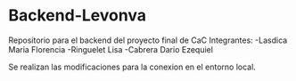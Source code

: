 # Backend-Levonva

Repositorio para el backend del proyecto final de CaC
Integrantes:
-Lasdica Maria Florencia
-Ringuelet Lisa
-Cabrera Dario Ezequiel

Se realizan las modificaciones para la conexion en el entorno local.
